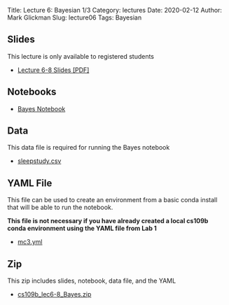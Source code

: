 Title: Lecture 6: Bayesian 1/3
Category: lectures
Date: 2020-02-12
Author: Mark Glickman
Slug: lecture06
Tags: Bayesian


## Slides
This lecture is only available to registered students

- [Lecture 6-8 Slides [PDF]](https://canvas.harvard.edu/files/9261980/download?download_frd=1)

## Notebooks
- [Bayes Notebook](https://canvas.harvard.edu/files/9250786/download?download_frd=1)

## Data
This data file is required for running the Bayes notebook

- [sleepstudy.csv](https://canvas.harvard.edu/files/9250788/download?download_frd=1)

## YAML File
This file can be used to create an environment from a basic conda install that will be able to run the notebook.

**This file is not necessary if you have already created a local cs109b conda environment using the YAML file from Lab 1**

- [mc3.yml](https://canvas.harvard.edu/files/9250787/download?download_frd=1)

## Zip
This zip includes slides, notebook, data file, and the YAML

- [cs109b_lec6-8_Bayes.zip](https://canvas.harvard.edu/files/9376396/download?download_frd=1)

